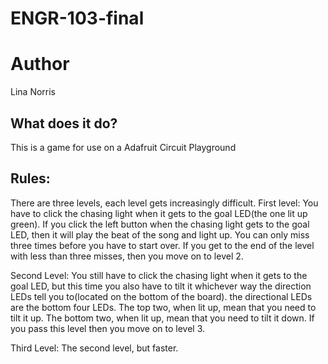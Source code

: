 # ENGR-103-final

# Author
Lina Norris
## What does it do?
This is a game for use on a Adafruit Circuit Playground

## Rules:
There are three levels, each level gets increasingly difficult.
First level:
You have to click the chasing light when it gets to the goal LED(the one lit up green). If you click the left button when the chasing light gets to the goal LED, then it will play the beat of the song and light up. You can only miss three times before you have to start over. 
If you get to the end of the level with less than three misses, then you move on to level 2.

Second Level:
You still have to click the chasing light when it gets to the goal LED, but this time you also have to tilt it whichever way the direction LEDs tell you to(located on the bottom of the board).
the directional LEDs are the bottom four LEDs. The top two, when lit up, mean that you need to tilt it up. The bottom two, when lit up, mean that you need to tilt it down.
If you pass this level then you move on to level 3.

Third Level:
The second level, but faster.


